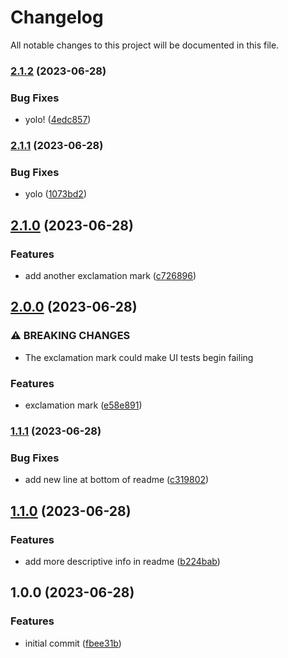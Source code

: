 # Changelog

All notable changes to this project will be documented in this file.

### [2.1.2](https://github.com/jacobscunn07/semantic-release-poc/compare/v2.1.1...v2.1.2) (2023-06-28)


### Bug Fixes

* yolo! ([4edc857](https://github.com/jacobscunn07/semantic-release-poc/commit/4edc857e2ef1c94d9d63f1e2b4f7453b7a320c3e))

### [2.1.1](https://github.com/jacobscunn07/semantic-release-poc/compare/v2.1.0...v2.1.1) (2023-06-28)


### Bug Fixes

* yolo ([1073bd2](https://github.com/jacobscunn07/semantic-release-poc/commit/1073bd2b8eba04521ef8c8a784c73761d552c5ce))

## [2.1.0](https://github.com/jacobscunn07/semantic-release-poc/compare/v2.0.0...v2.1.0) (2023-06-28)


### Features

* add another exclamation mark ([c726896](https://github.com/jacobscunn07/semantic-release-poc/commit/c726896469fbe585b5f1a995d897d328ec84a172))

## [2.0.0](https://github.com/jacobscunn07/semantic-release-poc/compare/v1.1.1...v2.0.0) (2023-06-28)


### ⚠ BREAKING CHANGES

* The exclamation mark could make UI tests begin failing

### Features

* exclamation mark ([e58e891](https://github.com/jacobscunn07/semantic-release-poc/commit/e58e8917540ef38a23eebecfd44fdefd9a04d967))

### [1.1.1](https://github.com/jacobscunn07/semantic-release-poc/compare/v1.1.0...v1.1.1) (2023-06-28)


### Bug Fixes

* add new line at bottom of readme ([c319802](https://github.com/jacobscunn07/semantic-release-poc/commit/c3198023dc7e7100565f18558872cab9042f2bca))

## [1.1.0](https://github.com/jacobscunn07/semantic-release-poc/compare/v1.0.0...v1.1.0) (2023-06-28)


### Features

* add more descriptive info in readme ([b224bab](https://github.com/jacobscunn07/semantic-release-poc/commit/b224bab78dd75be36a748e535dfe46c505c2d90c))

## 1.0.0 (2023-06-28)


### Features

* initial commit ([fbee31b](https://github.com/jacobscunn07/semantic-release-poc/commit/fbee31b9bc1847daed80a233b7ebbba6d5f01eac))
